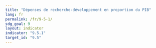 ```yaml
---
title: "Dépenses de recherche-développement en proportion du PIB"
lang: fr
permalink: /fr/9-5-1/
sdg_goal: 9
layout: indicator
indicator: "9.5.1"
target_id: "9.5"
---
```


